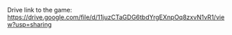 Drive link to the game: https://drive.google.com/file/d/11juzCTaGDG6tbdYrgEXnpOq8zxvN1vR1/view?usp=sharing
